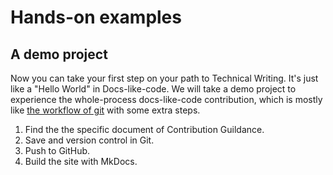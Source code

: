 # Hands-on examples

## A demo project

Now you can take your first step on your path to Technical Writing. It's just like a "Hello World" in Docs-like-code. We will take a demo project to experience the whole-process docs-like-code contribution, which is mostly like [the workflow of git](/docs/git-and-github/git-functions.md/#2-the-workflow-of-git) with some extra steps.

1. Find the the specific document of Contribution Guildance.
2. Save and version control in Git.
3. Push to GitHub.
4. Build the site with MkDocs.





